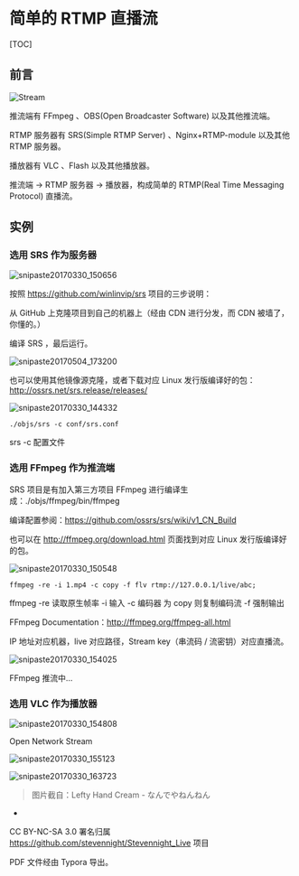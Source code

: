 # 简单的 RTMP 直播流

[TOC]

## 前言

![Stream](Stream.png)

推流端有 FFmpeg 、OBS(Open Broadcaster Software) 以及其他推流端。

RTMP 服务器有 SRS(Simple RTMP Server) 、Nginx+RTMP-module 以及其他 RTMP 服务器。

播放器有 VLC 、Flash 以及其他播放器。

推流端 → RTMP 服务器 → 播放器，构成简单的 RTMP(Real Time Messaging Protocol) 直播流。

## 实例

### 选用 SRS 作为服务器

![snipaste20170330_150656](snipaste20170330_150656.png)

按照 https://github.com/winlinvip/srs 项目的三步说明：

从 GitHub 上克隆项目到自己的机器上（经由 CDN 进行分发，而 CDN 被墙了，你懂的。）

编译 SRS ，最后运行。

![snipaste20170504_173200](snipaste20170504_173200.png)

也可以使用其他镜像源克隆，或者下载对应 Linux 发行版编译好的包：http://ossrs.net/srs.release/releases/

![snipaste20170330_144332](snipaste20170330_144332.png)

```shell
./objs/srs -c conf/srs.conf
```

srs -c 配置文件

### 选用 FFmpeg 作为推流端

SRS 项目是有加入第三方项目 FFmpeg 进行编译生成：./objs/ffmpeg/bin/ffmpeg

编译配置参阅：https://github.com/ossrs/srs/wiki/v1_CN_Build

也可以在 http://ffmpeg.org/download.html 页面找到对应 Linux 发行版编译好的包。

![snipaste20170330_150548](snipaste20170330_150548.png)

```shell
ffmpeg -re -i 1.mp4 -c copy -f flv rtmp://127.0.0.1/live/abc;
```

ffmpeg -re 读取原生帧率 -i 输入 -c 编码器 为 copy 则复制编码流 -f 强制输出

FFmpeg Documentation：http://ffmpeg.org/ffmpeg-all.html

IP 地址对应机器，live 对应路径，Stream key（串流码 / 流密钥）对应直播流。

![snipaste20170330_154025](snipaste20170330_154025.png)

FFmpeg 推流中... 

### 选用 VLC 作为播放器

![snipaste20170330_154808](snipaste20170330_154808.png)

Open Network Stream

![snipaste20170330_155123](snipaste20170330_155123.png)

![snipaste20170330_163723](snipaste20170330_163723.png)

> 图片截自：Lefty Hand Cream - なんでやねんねん

-

CC BY-NC-SA 3.0 署名归属 https://github.com/stevennight/Stevennight_Live 项目

PDF 文件经由 Typora 导出。

